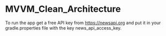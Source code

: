 # MVVM_Clean_Architecture

To run the app get a free API key from https://newsapi.org and put it in your gradle.properties file with the key news_api_access_key.
